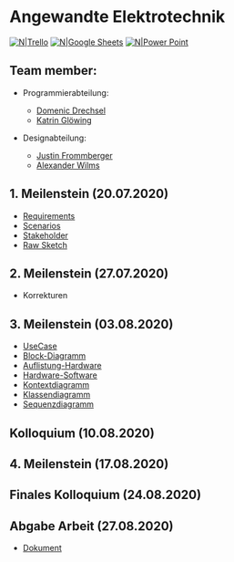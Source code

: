 # Angewandte Elektrotechnik

[![N|Trello](https://images.prismic.io/experte/b4e48555-ab0a-41a0-ba58-364b4e6b1a60_trello.png?auto=compress,format&w=100)](https://trello.com/invite/b/re50EZFq/427ca330402f4518e054d6163dca3c32/angewandte-elektrotechnik)
[![N|Google Sheets](https://lh3.googleusercontent.com/RYEyviCFtwVsRHolYDHbnuDf6s9FEttJmPT-6W0ZY0xYwcmEQsG5glDV-h2afrNIFnB_=s60-rw)](https://docs.google.com/spreadsheets/d/1uL0yLjaFqVc8i-xUU2DX3NYVm-_kznpkjr8uQJRt6os/edit?usp=sharing)
[![N|Power Point](https://upload.wikimedia.org/wikipedia/commons/thumb/b/b0/Microsoft_PowerPoint_2013_logo.svg/40px-Microsoft_PowerPoint_2013_logo.svg.png)](https://github.com/Domenic0312/AngewandteElektrotechnik/tree/master/Pr%C3%A4sentation)


## Team member:
- Programmierabteilung:
  - [Domenic Drechsel](https://github.com/Domenic0312)
  - [Katrin Glöwing](https://github.com/gitkatrin)

- Designabteilung:
  - [Justin Frommberger](https://github.com/JustinF97)
  - [Alexander Wilms](https://github.com/Citoxe)


## 1. Meilenstein (20.07.2020)
- [Requirements](https://github.com/Domenic0312/AngewandteElektrotechnik/blob/master/SysML_UML_Diagrams/requirements.md)
- [Scenarios](https://github.com/Domenic0312/AngewandteElektrotechnik/blob/master/SysML_UML_Diagrams/scenarios.md)
- [Stakeholder](https://github.com/Domenic0312/AngewandteElektrotechnik/blob/master/SysML_UML_Diagrams/stakeholder.md)
- [Raw Sketch](https://github.com/Domenic0312/AngewandteElektrotechnik/blob/master/PaperPrototype/PaperPrototype.png)

## 2. Meilenstein (27.07.2020)
- Korrekturen
## 3. Meilenstein (03.08.2020)

- [UseCase](https://github.com/Domenic0312/AngewandteElektrotechnik/blob/master/SysML_UML_Diagrams/UseCase.png)
- [Block-Diagramm](https://github.com/Domenic0312/AngewandteElektrotechnik/blob/master/SysML_UML_Diagrams/BlockDiagramm.png)
- [Auflistung-Hardware](https://github.com/Domenic0312/AngewandteElektrotechnik/blob/master/Hardware%20und%20Design/abstrakte%20Hardware%20Analyse.md)
- [Hardware-Software](https://github.com/Domenic0312/AngewandteElektrotechnik/blob/master/Hardware%20und%20Design/Hardware_Festlegung.md)
- [Kontextdiagramm](https://github.com/Domenic0312/AngewandteElektrotechnik/blob/master/SysML_UML_Diagrams/Kontextdiagramm.pdf)
- [Klassendiagramm](https://github.com/Domenic0312/AngewandteElektrotechnik/blob/master/SysML_UML_Diagrams/classDiagram.png)
- [Sequenzdiagramm](https://github.com/Domenic0312/AngewandteElektrotechnik/blob/master/SysML_UML_Diagrams/Sequenzdiagramm.pdf)


## Kolloquium (10.08.2020)

## 4. Meilenstein (17.08.2020)

## Finales Kolloquium (24.08.2020)

## Abgabe Arbeit (27.08.2020)
- [Dokument](https://github.com/Domenic0312/AngewandteElektrotechnik/tree/master/Dokument)
